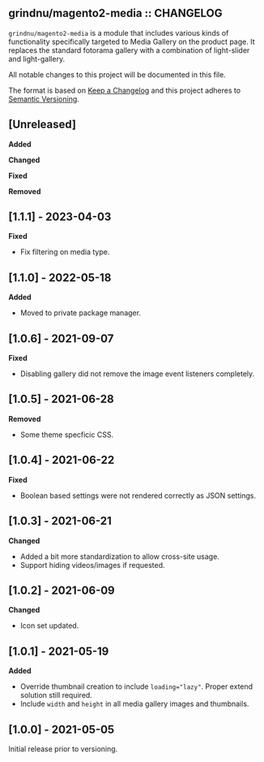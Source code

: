 ## grindnu/magento2-media :: CHANGELOG

`grindnu/magento2-media` is a module that includes various kinds of functionality specifically targeted to Media Gallery on the product page. It replaces the standard fotorama gallery with a combination of light-slider and light-gallery.

All notable changes to this project will be documented in this file.

The format is based on [Keep a Changelog](http://keepachangelog.com/en/1.0.0/)
and this project adheres to [Semantic Versioning](http://semver.org/spec/v2.0.0.html).


## [Unreleased]

**Added**

**Changed**

**Fixed**

**Removed**


## [1.1.1] - 2023-04-03

**Fixed**

* Fix filtering on media type.


## [1.1.0] - 2022-05-18

**Added**

* Moved to private package manager.


## [1.0.6] - 2021-09-07

**Fixed**

* Disabling gallery did not remove the image event listeners completely.


## [1.0.5] - 2021-06-28

**Removed**

* Some theme specficic CSS.


## [1.0.4] - 2021-06-22

**Fixed**

* Boolean based settings were not rendered correctly as JSON settings.


## [1.0.3] - 2021-06-21

**Changed**

* Added a bit more standardization to allow cross-site usage.
* Support hiding videos/images if requested.


## [1.0.2] - 2021-06-09

**Changed**

* Icon set updated.


## [1.0.1] - 2021-05-19

**Added**

* Override thumbnail creation to include `loading="lazy"`. Proper extend solution still required.
* Include `width` and `height` in all media gallery images and thumbnails.


## [1.0.0] - 2021-05-05

Initial release prior to versioning.
